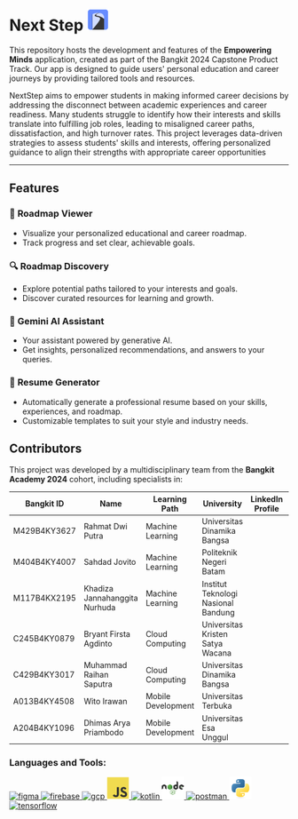 # Next Step <img src="https://github.com/Capstone-NextStep/.github/blob/main/profile/assets/nextstep-logo.png" alt="nextstep" width="40" height="40"/>

This repository hosts the development and features of the **Empowering Minds** application, created as part of the Bangkit 2024 Capstone Product Track. Our app is designed to guide users' personal education and career journeys by providing tailored tools and resources.

NextStep aims to empower students in making informed career decisions by addressing the disconnect between academic experiences and career readiness. Many students struggle to identify how their interests and skills translate into fulfilling job roles, leading to misaligned career paths, dissatisfaction, and high turnover rates. This project leverages data-driven strategies to assess students' skills and interests, offering personalized guidance to align their strengths with appropriate career opportunities

---

## Features  

### 🎯 **Roadmap Viewer**  
- Visualize your personalized educational and career roadmap.  
- Track progress and set clear, achievable goals.  

### 🔍 **Roadmap Discovery**  
- Explore potential paths tailored to your interests and goals.  
- Discover curated resources for learning and growth.  

### 🤖 **Gemini AI Assistant**  
- Your assistant powered by generative AI.  
- Get insights, personalized recommendations, and answers to your queries.  

### 📄 **Resume Generator**  
- Automatically generate a professional resume based on your skills, experiences, and roadmap.  
- Customizable templates to suit your style and industry needs.  

## Contributors  

This project was developed by a multidisciplinary team from the **Bangkit Academy 2024** cohort, including specialists in:  

| Bangkit ID       | Name                      | Learning Path      | University                           | LinkedIn Profile | Github | Status |
|-------------------|---------------------------|--------------------|---------------------------------------|------------------|--------|--------|
| M429B4KY3627      | Rahmat Dwi Putra         | Machine Learning   | Universitas Dinamika Bangsa           |                  |        | Active |
| M404B4KY4007      | Sahdad Jovito            | Machine Learning   | Politeknik Negeri Batam               |                  |        | Active |
| M117B4KX2195      | Khadiza Jannahanggita Nurhuda | Machine Learning   | Institut Teknologi Nasional Bandung   |                  |        | Active |
| C245B4KY0879      | Bryant Firsta Agdinto    | Cloud Computing    | Universitas Kristen Satya Wacana      |                  |        | Active |
| C429B4KY3017      | Muhammad Raihan Saputra  | Cloud Computing    | Universitas Dinamika Bangsa           |                  |        | Active |
| A013B4KY4508      | Wito Irawan              | Mobile Development | Universitas Terbuka                   |                  |        | Active |
| A204B4KY1096      | Dhimas Arya Priambodo    | Mobile Development | Universitas Esa Unggul                |                  |        | Active |


<h3 align="left">Languages and Tools:</h3>
<p align="left"> <a href="https://www.figma.com/" target="_blank" rel="noreferrer"> <img src="https://www.vectorlogo.zone/logos/figma/figma-icon.svg" alt="figma" width="40" height="40"/> </a> <a href="https://firebase.google.com/" target="_blank" rel="noreferrer"> <img src="https://www.vectorlogo.zone/logos/firebase/firebase-icon.svg" alt="firebase" width="40" height="40"/> </a> <a href="https://cloud.google.com" target="_blank" rel="noreferrer"> <img src="https://www.vectorlogo.zone/logos/google_cloud/google_cloud-icon.svg" alt="gcp" width="40" height="40"/> </a> <a href="https://developer.mozilla.org/en-US/docs/Web/JavaScript" target="_blank" rel="noreferrer"> <img src="https://raw.githubusercontent.com/devicons/devicon/master/icons/javascript/javascript-original.svg" alt="javascript" width="40" height="40"/> </a> <a href="https://kotlinlang.org" target="_blank" rel="noreferrer"> <img src="https://www.vectorlogo.zone/logos/kotlinlang/kotlinlang-icon.svg" alt="kotlin" width="40" height="40"/> </a> </a> <a href="https://nodejs.org" target="_blank" rel="noreferrer"> <img src="https://raw.githubusercontent.com/devicons/devicon/master/icons/nodejs/nodejs-original-wordmark.svg" alt="nodejs" width="40" height="40"/> </a> <a href="https://postman.com" target="_blank" rel="noreferrer"> <img src="https://www.vectorlogo.zone/logos/getpostman/getpostman-icon.svg" alt="postman" width="40" height="40"/> </a> <a href="https://www.python.org" target="_blank" rel="noreferrer"> <img src="https://raw.githubusercontent.com/devicons/devicon/master/icons/python/python-original.svg" alt="python" width="40" height="40"/> </a> <a href="https://www.tensorflow.org" target="_blank" rel="noreferrer"> <img src="https://www.vectorlogo.zone/logos/tensorflow/tensorflow-icon.svg" alt="tensorflow" width="40" height="40"/> </a> </p>
